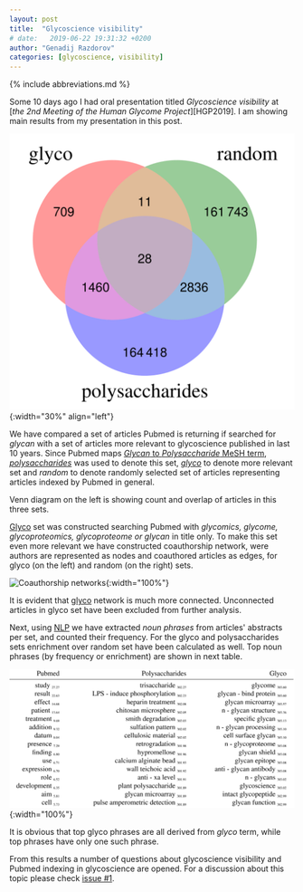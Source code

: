 ```yaml
---
layout: post
title:  "Glycoscience visibility"
# date:   2019-06-22 19:31:32 +0200
author: "Genadij Razdorov"
categories: [glycoscience, visibility]
---
```

{% include abbreviations.md %}

Some 10 days ago I had oral presentation titled *Glycoscience visibility* at
[*the 2nd Meeting of the Human Glycome Project*][HGP2019]. I am showing main
results from my presentation in this post.

<!--more-->
![Article set used](/assets/domains.png){:width="30%" align="left"}

We have compared a set of articles Pubmed is returning if searched for *glycan*
with a set of articles more relevant to glycoscience published in last 10
years.
Since Pubmed maps [*Glycan* to *Polysaccharide* MeSH
term](https://www.ncbi.nlm.nih.gov/mesh/?term=glycan),
[*polysaccharides*][poly] was used to denote this set, [*glyco*][glyco] to
denote more relevant set and *random* to denote randomly selected set of
articles representing articles indexed by Pubmed in general.

Venn diagram on the left is showing count and overlap of articles in this three
sets.

[Glyco][] set was constructed searching Pubmed with *glycomics, glycome, 
glycoproteomics, glycoproteome or glycan* in title only.
To make this set even more relevant we have constructed coauthorship network,
were authors are represented as nodes and coauthored articles as edges, for
glyco (on the left) and random (on the right) sets. 

![Coauthorship networks](/assets/coauthorships.png){:width="100%"}

It is evident that [glyco][] network is much more connected. Unconnected
articles in glyco set have been excluded from further analysis.

Next, using [NLP](https://en.wikipedia.org/wiki/Natural_language_processing) we
have extracted *noun phrases* from articles' abstracts per set, and counted
their frequency.
For the glyco and polysaccharides sets enrichment over random set have
been calculated as well.
Top noun phrases (by frequency or enrichment) are shown in next table.

![Top noun phrases](/assets/terms.png){:width="100%"}

It is obvious that top glyco phrases are all derived from *glyco* term, while
top phrases have only one such phrase.

From this results a number of questions about glycoscience visibility and
Pubmed indexing in glycoscience are opened.
For a discussion about this topic please check [issue
#1](https://github.com/the-human-glycome-project/visibility/issues/1).


[poly]: https://www.ncbi.nlm.nih.gov/pubmed/?term=glycan+%E2%80%9Clast+10+year%E2%80%9D%5Bdp%5D
[glyco]: https://www.ncbi.nlm.nih.gov/pubmed/?term=glycomics%5Bti%5D+OR+glycome%5Bti%5D+OR+glycoproteomics%5Bti%5D+OR+glycoproteome%5Bti%5D+OR+glycan%5Bti%5D+%E2%80%9Clast+10+year%E2%80%9D%5Bdp%5D
